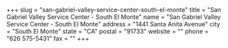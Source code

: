 +++
slug = "san-gabriel-valley-service-center-south-el-monte"
title = "San Gabriel Valley Service Center - South El Monte"
name = "San Gabriel Valley Service Center - South El Monte"
address = "1441 Santa Anita Avenue"
city = "South El Monte"
state = "CA"
postal = "91733"
website = ""
phone = "626 575-5431"
fax = ""
+++
